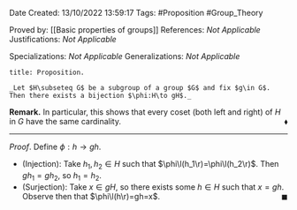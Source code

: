 <div class="topSpace"></div>

Date Created: 13/10/2022 13:59:17
Tags: #Proposition #Group_Theory

Proved by: [[Basic properties of groups]]
References: _Not Applicable_
Justifications: _Not Applicable_

Specializations: _Not Applicable_
Generalizations: _Not Applicable_

``` ad-Proposition
title: Proposition.

_Let $H\subseteq G$ be a subgroup of a group $G$ and fix $g\in G$. Then there exists a bijection $\phi:H\to gH$._

```

**Remark.** In particular, this shows that every coset (both left and right) of $H$ in $G$ have the same cardinality.<span style="float:right;">$\blacklozenge$</span>

---

_Proof_. Define $\phi:h\to gh$.
* (Injection): Take $h_1,h_2\in H$ such that $\phi\l(h_1\r)=\phi\l(h_2\r)$. Then $gh_1=gh_2$, so $h_1=h_2$.
* (Surjection): Take $x\in gH$, so there exists some $h\in H$ such that $x=gh$. Observe then that $\phi\l(h\r)=gh=x$.<span style="float:right;">$\blacksquare$</span>
